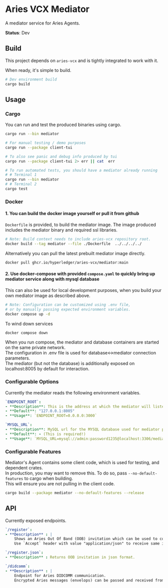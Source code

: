 # Aries VCX Mediator

A mediator service for Aries Agents.

**Status**: Dev

## Build

This project depends on `aries-vcx` and is tightly integrated to work with it.

When ready, it's simple to build.

```bash
# Dev environment build
cargo build
```

## Usage

### Cargo

You can run and test the produced binaries using cargo.

```bash
cargo run --bin mediator
```

```bash
# For manual testing / demo purposes
cargo run --package client-tui

# To also see panic and debug info produced by tui
cargo run --package client-tui 2> err || cat  err
```

```bash
# To run automated tests, you should have a mediator already running
# # Terminal 1
cargo run --bin mediator
# # Terminal 2
cargo test 
```

### Docker

#### 1. You can build the docker image yourself or pull it from github

`Dockerfile` is provided, to build the mediator image.
The image produced includes the mediator binary and required ssl libraries.

```bash
# Note: Build context needs to include aries-vcx repository root. 
docker build --tag mediator --file ./Dockerfile  ../../../../
```

Alternatively you can pull the latest prebuilt mediator image directly.

```bash
docker pull ghcr.io/hyperledger/aries-vcx/mediator:main
```

#### 2. Use docker-compose with provided `compose.yaml` to quickly bring up mediator service along with mysql database

This can also be used for local development purposes, when you build your own mediator image as described above.

```bash
# Note: Configuration can be customized using .env file, 
# or by manually passing expected environment variables.
docker compose up -d
```

To wind down services

```bash
docker compose down
```

When you run compose, the mediator and database containers are started on the same private network.  
The configuration in .env file is used for database<->mediator connection parameters.  
The mediator (but not the database) is additionally exposed on localhost:8005 by default for interaction.

### Configurable Options

Currently the mediator reads the following environment variables.

```yaml
`ENDPOINT_ROOT`: 
- **Description**: This is the address at which the mediator will listen for connections.
- **Default**: "127.0.0.1:8005"
- **Usage**: `ENDPOINT_ROOT=0.0.0.0:3000`

`MYSQL_URL`: 
- **Description**: MySQL url for the MYSQL database used for mediator persistence. 
- **Default**: - (This is required!)
- **Usage**: `MYSQL_URL=mysql://admin:password1235@localhost:3306/mediator-persistence.db`
```

### Configurable Features

Mediator's Agent contains some client code, which is used for testing, and dependent crates.  
In production, you may want to remove this. To do so, pass `--no-default-features` to cargo when building.  
This will ensure you are not pulling in the client code.  

```bash
cargo build --package mediator --no-default-features --release
```

## API

Currently exposed endpoints.

```yaml
`/register`:
- **Description** : | 
    Shows an Aries Out Of Band (OOB) invitation which can be used to connect to the mediator using a conformant Aries Agent.
    Use `Accept` header with value "application/json" to receive same in json format.

`/register.json`:
- **Description** : Returns OOB invitation in json format.
```

```yaml
`/didcomm`:
- **Description** : | 
    Endpoint for Aries DIDCOMM communication. 
    Encrypted Aries messages (envelops) can be passed and received from this endpoint in json serialized format.
```
